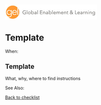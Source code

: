 ![Global Enablement & Learning](/img/gel_banner_logo_tech-partners.jpg)

# Template

<!--
SortString:
Description:
Tags:
Topic:
Essential: -
Authors:
-->
When:

## Template

What, why, where to find instructions

See Also:

[Back to checklist](../checklist.md)